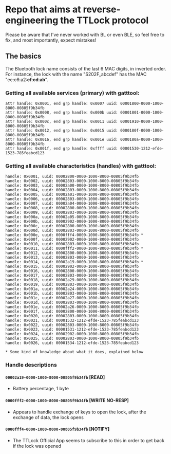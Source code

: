 # Repo that aims at reverse-engineering the TTLock protocol
Please be aware that I've never worked with BL or even BLE, so feel free to fix, and most importantly, expect mistakes!

## The basics

The Bluetooth lock name consists of the last 6 MAC digits, in inverted order. For instance, the lock with the name "S202F_abcdef" has the MAC "ee:c6:a2:**ef**:**cd**:**ab**".


### Getting all available services (primary) with gatttool:

```
attr handle: 0x0001, end grp handle: 0x0007 uuid: 00001800-0000-1000-8000-00805f9b34fb
attr handle: 0x0008, end grp handle: 0x000b uuid: 00001801-0000-1000-8000-00805f9b34fb
attr handle: 0x000c, end grp handle: 0x0011 uuid: 00001910-0000-1000-8000-00805f9b34fb
attr handle: 0x0012, end grp handle: 0x0015 uuid: 0000180f-0000-1000-8000-00805f9b34fb
attr handle: 0x0016, end grp handle: 0x001e uuid: 0000180a-0000-1000-8000-00805f9b34fb
attr handle: 0x001f, end grp handle: 0xffff uuid: 00001530-1212-efde-1523-785feabcd123
```

### Getting all available characteristics (handles) with gatttool:

```
handle: 0x0001, uuid: 00002800-0000-1000-8000-00805f9b34fb
handle: 0x0002, uuid: 00002803-0000-1000-8000-00805f9b34fb
handle: 0x0003, uuid: 00002a00-0000-1000-8000-00805f9b34fb
handle: 0x0004, uuid: 00002803-0000-1000-8000-00805f9b34fb
handle: 0x0005, uuid: 00002a01-0000-1000-8000-00805f9b34fb
handle: 0x0006, uuid: 00002803-0000-1000-8000-00805f9b34fb
handle: 0x0007, uuid: 00002a04-0000-1000-8000-00805f9b34fb
handle: 0x0008, uuid: 00002800-0000-1000-8000-00805f9b34fb
handle: 0x0009, uuid: 00002803-0000-1000-8000-00805f9b34fb
handle: 0x000a, uuid: 00002a05-0000-1000-8000-00805f9b34fb
handle: 0x000b, uuid: 00002902-0000-1000-8000-00805f9b34fb
handle: 0x000c, uuid: 00002800-0000-1000-8000-00805f9b34fb
handle: 0x000d, uuid: 00002803-0000-1000-8000-00805f9b34fb
handle: 0x000e, uuid: 0000fff4-0000-1000-8000-00805f9b34fb *
handle: 0x000f, uuid: 00002902-0000-1000-8000-00805f9b34fb
handle: 0x0010, uuid: 00002803-0000-1000-8000-00805f9b34fb
handle: 0x0011, uuid: 0000fff2-0000-1000-8000-00805f9b34fb *
handle: 0x0012, uuid: 00002800-0000-1000-8000-00805f9b34fb
handle: 0x0013, uuid: 00002803-0000-1000-8000-00805f9b34fb
handle: 0x0014, uuid: 00002a19-0000-1000-8000-00805f9b34fb *
handle: 0x0015, uuid: 00002902-0000-1000-8000-00805f9b34fb
handle: 0x0016, uuid: 00002800-0000-1000-8000-00805f9b34fb
handle: 0x0017, uuid: 00002803-0000-1000-8000-00805f9b34fb
handle: 0x0018, uuid: 00002a29-0000-1000-8000-00805f9b34fb
handle: 0x0019, uuid: 00002803-0000-1000-8000-00805f9b34fb
handle: 0x001a, uuid: 00002a24-0000-1000-8000-00805f9b34fb
handle: 0x001b, uuid: 00002803-0000-1000-8000-00805f9b34fb
handle: 0x001c, uuid: 00002a27-0000-1000-8000-00805f9b34fb
handle: 0x001d, uuid: 00002803-0000-1000-8000-00805f9b34fb
handle: 0x001e, uuid: 00002a26-0000-1000-8000-00805f9b34fb
handle: 0x001f, uuid: 00002800-0000-1000-8000-00805f9b34fb
handle: 0x0020, uuid: 00002803-0000-1000-8000-00805f9b34fb
handle: 0x0021, uuid: 00001532-1212-efde-1523-785feabcd123
handle: 0x0022, uuid: 00002803-0000-1000-8000-00805f9b34fb
handle: 0x0023, uuid: 00001531-1212-efde-1523-785feabcd123
handle: 0x0024, uuid: 00002902-0000-1000-8000-00805f9b34fb
handle: 0x0025, uuid: 00002803-0000-1000-8000-00805f9b34fb
handle: 0x0026, uuid: 00001534-1212-efde-1523-785feabcd123

* Some kind of knowledge about what it does, explained below
```

### Handle descriptions

#### `00002a19-0000-1000-8000-00805f9b34fb` [READ]

- Battery percentage, 1 byte

#### `0000fff2-0000-1000-8000-00805f9b34fb` [WRITE NO-RESP]

- Appears to handle exchange of keys to open the lock, after the exchange of data, the lock opens

#### `0000fff4-0000-1000-8000-00805f9b34fb` [NOTIFY]

- The TTLock Official App seems to subscribe to this in order to get back if the lock was opened
